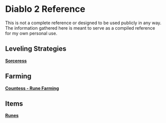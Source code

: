 # Diablo 2 Reference

This is not a complete reference or designed to be used publicly in any way.  The information gathered here is meant to serve as a compiled reference for my own personal use.

## Leveling Strategies
**[Sorceress](sorc-leveling.md)**

## Farming
**[Countess - Rune Farming](farming.md)**

## Items
**[Runes](runes.md)**
